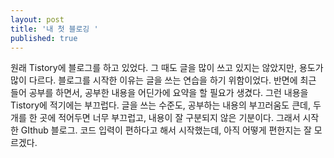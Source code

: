 ```yaml
---
layout: post
title: '내 첫 블로깅 '
published: true
---
```

원래 Tistory에 블로그를 하고 있었다. 그 때도 글을 많이 쓰고 있지는 않았지만, 용도가 많이 다르다. 블로그를 시작한 이유는 글을 쓰는 연습을 하기 위함이었다. 반면에 최근 들어 공부를 하면서, 공부한 내용을 어딘가에 요약을 할 필요가 생겼다. 그런 내용을 Tistory에 적기에는 부끄럽다. 글을 쓰는 수준도, 공부하는 내용의 부끄러움도 큰데, 두 개를 한 곳에 적어두면 너무 부끄럽고, 내용이 잘 구분되지 않은 기분이다. 그래서 시작한 GIthub 블로그. 코드 입력이 편하다고 해서 시작했는데, 아직 어떻게 편한지는 잘 모르겠다.
